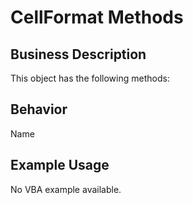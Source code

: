 # CellFormat Methods

## Business Description
This object has the following methods:

## Behavior
Name

## Example Usage
No VBA example available.